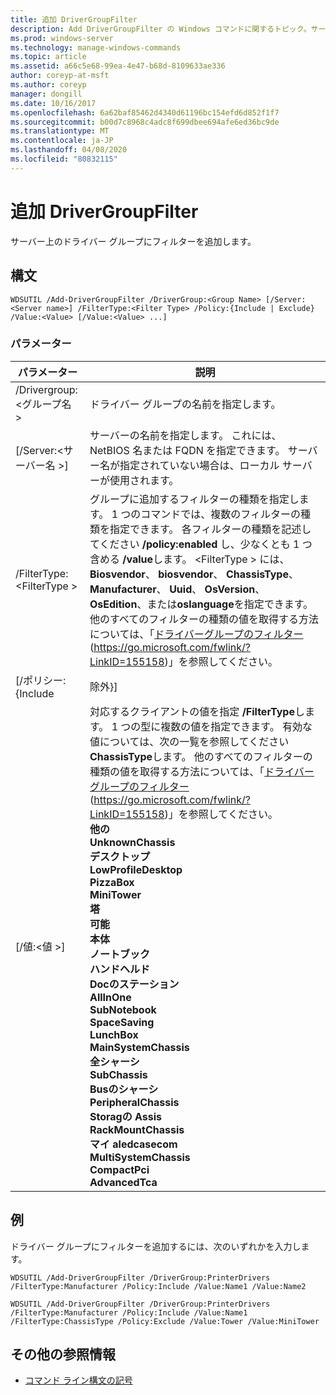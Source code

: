 ```yaml
---
title: 追加 DriverGroupFilter
description: Add DriverGroupFilter の Windows コマンドに関するトピック。サーバー上のドライバーグループにフィルターを追加します。
ms.prod: windows-server
ms.technology: manage-windows-commands
ms.topic: article
ms.assetid: a66c5e68-99ea-4e47-b68d-8109633ae336
author: coreyp-at-msft
ms.author: coreyp
manager: dongill
ms.date: 10/16/2017
ms.openlocfilehash: 6a62baf85462d4340d61196bc154efd6d852f1f7
ms.sourcegitcommit: b00d7c8968c4adc8f699dbee694afe6ed36bc9de
ms.translationtype: MT
ms.contentlocale: ja-JP
ms.lasthandoff: 04/08/2020
ms.locfileid: "80832115"
---
```

# <a name="add-drivergroupfilter"></a>追加 DriverGroupFilter

サーバー上のドライバー グループにフィルターを追加します。

## <a name="syntax"></a>構文

```
WDSUTIL /Add-DriverGroupFilter /DriverGroup:<Group Name> [/Server:<Server name>] /FilterType:<Filter Type> /Policy:{Include | Exclude} /Value:<Value> [/Value:<Value> ...]
```

### <a name="parameters"></a>パラメーター

|         パラメーター          |                                                                                                                                                                                                                                                                                                                                                                                                                                                                            説明                                                                                                                                                                                                                                                                                                                                                                                                                                                                            |
|----------------------------|-------------------------------------------------------------------------------------------------------------------------------------------------------------------------------------------------------------------------------------------------------------------------------------------------------------------------------------------------------------------------------------------------------------------------------------------------------------------------------------------------------------------------------------------------------------------------------------------------------------------------------------------------------------------------------------------------------------------------------------------------------------------------------------------------------------------------------------------------------------------------------------------------------------------------------------------------------------------|
| /Drivergroup:\<グループ名 > |                                                                                                                                                                                                                                                                                                                                                                                                                                                              ドライバー グループの名前を指定します。                                                                                                                                                                                                                                                                                                                                                                                                                                                              |
|  [/Server:\<サーバー名 >]  |                                                                                                                                                                                                                                                                                                                                                                                                               サーバーの名前を指定します。 これには、NetBIOS 名または FQDN を指定できます。 サーバー名が指定されていない場合は、ローカル サーバーが使用されます。                                                                                                                                                                                                                                                                                                                                                                                                               |
| /FilterType:\<FilterType >  |                                                                                                                                                                                                   グループに追加するフィルターの種類を指定します。 1 つのコマンドでは、複数のフィルターの種類を指定できます。 各フィルターの種類を記述してください **/policy:enabled** し、少なくとも 1 つ含める **/value**します。 \<FilterType > には、 **Biosvendor**、 **biosvendor**、 **ChassisType**、 **Manufacturer**、 **Uuid**、 **OsVersion**、 **OsEdition**、または**oslanguage**を指定できます。 他のすべてのフィルターの種類の値を取得する方法については、「[ドライバーグループのフィルター](https://go.microsoft.com/fwlink/?LinkID=155158) (<https://go.microsoft.com/fwlink/?LinkID=155158>)」を参照してください。                                                                                                                                                                                                    |
|     [/ポリシー: {Include      |                                                                                                                                                                                                                                                                                                                                                                                                                                                                             除外}]                                                                                                                                                                                                                                                                                                                                                                                                                                                                             |
|     [/値:\<値 >]      | 対応するクライアントの値を指定 **/FilterType**します。 1 つの型に複数の値を指定できます。 有効な値については、次の一覧を参照してください **ChassisType**します。 他のすべてのフィルターの種類の値を取得する方法については、「[ドライバーグループのフィルター](https://go.microsoft.com/fwlink/?LinkID=155158) (<https://go.microsoft.com/fwlink/?LinkID=155158>)」を参照してください。</br>**他の**</br>**UnknownChassis**</br>**デスクトップ**</br>**LowProfileDesktop**</br>**PizzaBox**</br>**MiniTower**</br>**塔**</br>**可能**</br>**本体**</br>**ノートブック**</br>**ハンドヘルド**</br>**Docのステーション**</br>**AllInOne**</br>**SubNotebook**</br>**SpaceSaving**</br>**LunchBox**</br>**MainSystemChassis**</br>**全シャーシ**</br>**SubChassis**</br>**Busのシャーシ**</br>**PeripheralChassis**</br>**Storagの Assis**</br>**RackMountChassis**</br>**マイ aledcasecom**</br>**MultiSystemChassis**</br>**CompactPci**</br>**AdvancedTca** |

## <a name="examples"></a><a name=BKMK_examples></a>例

ドライバー グループにフィルターを追加するには、次のいずれかを入力します。
```
WDSUTIL /Add-DriverGroupFilter /DriverGroup:PrinterDrivers /FilterType:Manufacturer /Policy:Include /Value:Name1 /Value:Name2
```
```
WDSUTIL /Add-DriverGroupFilter /DriverGroup:PrinterDrivers /FilterType:Manufacturer /Policy:Include /Value:Name1 /FilterType:ChassisType /Policy:Exclude /Value:Tower /Value:MiniTower
```

## <a name="additional-references"></a>その他の参照情報

- [コマンド ライン構文の記号](command-line-syntax-key.md)

